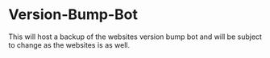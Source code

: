 # Version-Bump-Bot
This will host a backup of the websites version bump bot and will be subject to change as the websites is as well.
